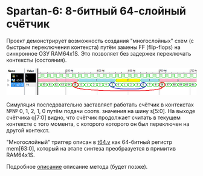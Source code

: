 # Spartan-6: 8-битный 64-слойный счётчик

Проект демонстрирует возможность создания "многослойных" схем (с быстрым переключения контекста) путём замены FF (flip-flops) на синхронное ОЗУ RAM64x1S. Это позволяет без задержек переключать контексты (состояния).

![Результат симуляции](sim_00.png)

Симуляция последовательно заставляет работать счётчик в контекстах №№ 0, 1, 2, 1, 0 путём подачи соотв. значения на шину s[5:0]. На выходе счётчика q[7:0] видно, что счётчик продолжает считать в текущем контексте с того момента, с которого которого он был переключен на другой контекст.

"Многослойный" триггер описан в [t64.v](t64.v) как 64-битный регистр mem[63:0], который на этапе синтеза преобразуется в примитив RAM64x1S.

Подробное [описание](https://habr.com/ru/users/avitek/) описание метода (будет позже).